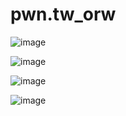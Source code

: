# pwn.tw_orw

![image](https://user-images.githubusercontent.com/72652376/182301141-bf78b9ea-2ea7-4e67-a487-4a0fa5f3cc50.png)

![image](https://user-images.githubusercontent.com/72652376/182301238-a283c666-e4a1-4db1-bf6a-582d1ef6ab74.png)

![image](https://user-images.githubusercontent.com/72652376/182301273-1bb6973a-3f9b-4093-9c01-de69022bae9d.png)

![image](https://user-images.githubusercontent.com/72652376/182314510-3bacf8ac-1739-4907-82ff-170f8c2fb611.png)
